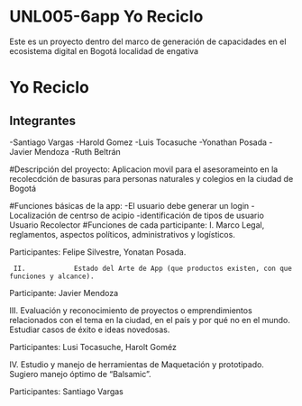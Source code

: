 # UNL005-6app Yo Reciclo
Este es un proyecto dentro del marco de generación de capacidades en el ecosistema digital en Bogotá localidad de engativa
# Yo Reciclo
## Integrantes
-Santiago Vargas
-Harold Gomez
-Luis Tocasuche
-Yonathan Posada
-Javier Mendoza
-Ruth Beltrán

#Descripción del proyecto:
Aplicacion movil para el asesorameinto en la recolecdción de basuras para personas naturales y colegios en la ciudad de Bogotá

#Funciones básicas de la app:
-El usuario debe generar un login
-Localización de centrso de acipio
-identificación de tipos de usuario
   Usuario
   Recolector
 #Funciones de cada participante:
   I.            Marco Legal, reglamentos, aspectos políticos, administrativos y logísticos.

Participantes: Felipe Silvestre, Yonatan Posada.

     II.            Estado del Arte de App (que productos existen, con que funciones y alcance).

Participante: Javier Mendoza

   III.            Evaluación y reconocimiento de proyectos o emprendimientos relacionados con el tema en la ciudad, en el país y por qué no en el mundo.   Estudiar casos de éxito e ideas novedosas.

Participantes:  Lusi Tocasuche, Harolt Goméz

  IV.             Estudio y manejo de herramientas de Maquetación y prototipado. Sugiero manejo óptimo de “Balsamic”.

Participantes:  Santiago Vargas
  
